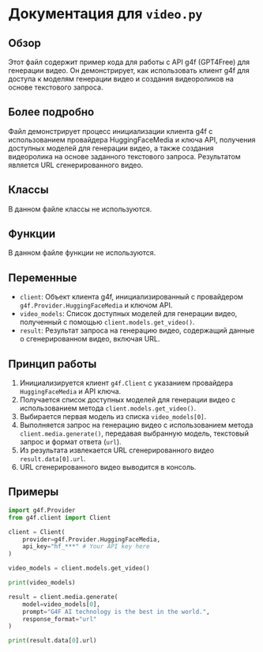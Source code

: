 # Документация для `video.py`

## Обзор

Этот файл содержит пример кода для работы с API g4f (GPT4Free) для генерации видео. Он демонстрирует, как использовать клиент g4f для доступа к моделям генерации видео и создания видеороликов на основе текстового запроса.

## Более подробно

Файл демонстрирует процесс инициализации клиента g4f с использованием провайдера HuggingFaceMedia и ключа API, получения доступных моделей для генерации видео, а также создания видеоролика на основе заданного текстового запроса. Результатом является URL сгенерированного видео.

## Классы

В данном файле классы не используются.

## Функции

В данном файле функции не используются.

## Переменные

- `client`: Объект клиента g4f, инициализированный с провайдером `g4f.Provider.HuggingFaceMedia` и ключом API.
- `video_models`: Список доступных моделей для генерации видео, полученный с помощью `client.models.get_video()`.
- `result`: Результат запроса на генерацию видео, содержащий данные о сгенерированном видео, включая URL.

## Принцип работы

1.  Инициализируется клиент `g4f.Client` с указанием провайдера `HuggingFaceMedia` и API ключа.
2.  Получается список доступных моделей для генерации видео с использованием метода `client.models.get_video()`.
3.  Выбирается первая модель из списка `video_models[0]`.
4.  Выполняется запрос на генерацию видео с использованием метода `client.media.generate()`, передавая выбранную модель, текстовый запрос и формат ответа (`url`).
5.  Из результата извлекается URL сгенерированного видео `result.data[0].url`.
6.  URL сгенерированного видео выводится в консоль.

## Примеры

```python
import g4f.Provider
from g4f.client import Client

client = Client(
    provider=g4f.Provider.HuggingFaceMedia,
    api_key="hf_***" # Your API key here
)

video_models = client.models.get_video()

print(video_models)

result = client.media.generate(
    model=video_models[0],
    prompt="G4F AI technology is the best in the world.",
    response_format="url"
)

print(result.data[0].url)